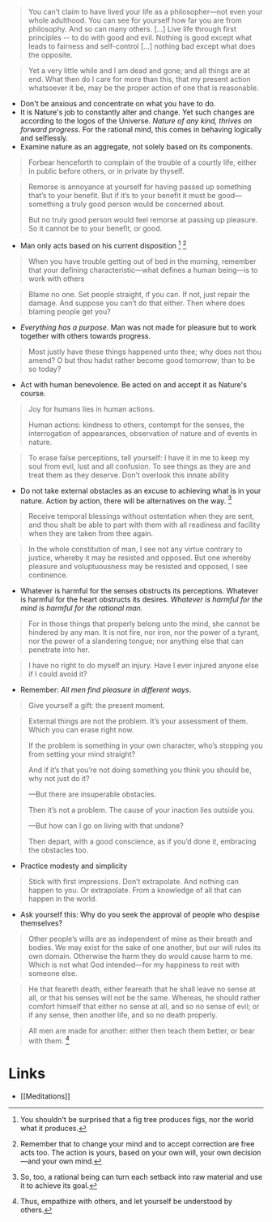 > You can’t claim to have lived your life as a philosopher—not even your whole adulthood. You can see for yourself how far you are from philosophy. And so can many others. \[...] Live life through first principles -- to do with good and evil. Nothing is good except what leads to fairness and self-control \[...] nothing bad except what does the opposite.

> Yet a very little while and I am dead and gone; and all things are at end. What then do I care for more than this, that my present action whatsoever it be, may be the proper action of one that is reasonable.

* Don't be anxious and concentrate on what you have to do.
* It is Nature's job to constantly alter and change. Yet such changes are according to the logos of the Universe. *Nature of any kind, thrives on forward progress*. For the rational mind, this comes in behaving logically and selflessly.
* Examine nature as an aggregate, not solely based on its components.

> Forbear henceforth to complain of the trouble of a courtly life, either in public before others, or in private by thyself. 

> Remorse is annoyance at yourself for having passed up something that’s to your benefit. But if it’s to your benefit it must be good—something a truly good person would be concerned about. 
> 
> But no truly good person would feel remorse at passing up pleasure. So it cannot be to your benefit, or good.

* Man only acts based on his current disposition [^8a] [^8b]
> When you have trouble getting out of bed in the morning, remember that your defining characteristic—what defines a human being—is to work with others

> Blame no one. Set people straight, if you can. If not, just repair the damage. And suppose you can’t do that either. Then where does blaming people get you?

[^8a]: You shouldn't be surprised that a fig tree produces figs, nor the world what it produces. 
[^8b]: Remember that to change your mind and to accept correction are free acts too. The action is yours, based on your own will, your own decision—and your own mind.

* *Everything has a purpose*. Man was not made for pleasure but to work together with others towards progress. 

> Most justly have these things happened unto thee; why does not thou amend? O but thou hadst rather become good tomorrow; than to be so today? 

* Act with human benevolence. Be acted on and accept it as Nature's course.

> Joy for humans lies in human actions. 
> 
> Human actions: kindness to others, contempt for the senses, the interrogation of appearances, observation of nature and of events in nature.

> To erase false perceptions, tell yourself: I have it in me to keep my soul from evil, lust and all confusion. To see things as they are and treat them as they deserve. Don’t overlook this innate ability

* Do not take external obstacles as an excuse to achieving what is in your nature. Action by action, there will be alternatives on the way. [^8c]

> Receive temporal blessings without ostentation when they are sent, and thou shalt be able to part with them with all readiness and facility when they are taken from thee again.

[^8c]: So, too, a rational being can turn each setback into raw material and use it to achieve its goal.

> In the whole constitution of man, I see not any virtue contrary to justice, whereby it may be resisted and opposed. But one whereby pleasure and voluptuousness may be resisted and opposed, I see continence.

* Whatever is harmful for the senses obstructs its perceptions. Whatever is harmful for the heart obstructs its desires. *Whatever is harmful for the mind is harmful for the rational man.*

> For in those things that properly belong unto the mind, she cannot be hindered by any man. It is not fire, nor iron, nor the power of a tyrant, nor the power of a slandering tongue; nor anything else that can penetrate into her.

> I have no right to do myself an injury. Have I ever injured anyone else if I could avoid it?

* Remember: *All men find pleasure in different ways*. 

> Give yourself a gift: the present moment.

> External things are not the problem. It’s your assessment of them. Which you can erase right now. 
> 
> If the problem is something in your own character, who’s stopping you from setting your mind straight?
> 
> And if it’s that you’re not doing something you think you should be, why not just do it?
> 
> —But there are insuperable obstacles.
> 
> Then it’s not a problem. The cause of your inaction lies outside you.
> 
> —But how can I go on living with that undone? 
> 
> Then depart, with a good conscience, as if you’d done it, embracing the obstacles too.

* Practice modesty and simplicity
> Stick with first impressions. Don’t extrapolate. And nothing can happen to you. Or extrapolate. From a knowledge of all that can happen in the world.

* Ask yourself this: Why do you seek the approval of people who despise themselves? 

> Other people’s wills are as independent of mine as their breath and bodies. We may exist for the sake of one another, but our will rules its own domain. Otherwise the harm they do would cause harm to me. Which is not what God intended—for my happiness to rest with someone else.

> He that feareth death, either feareath that he shall leave no sense at all, or that his senses will not be the same. Whereas, he should rather comfort himself that either no sense at all, and so no sense of evil; or if any sense, then another life, and so no death properly.

> All men are made for another: either then teach them better, or bear with them. [^8d]

[^8d]: Thus, empathize with others, and let yourself be understood by others.
# Links
* [[Meditations]]